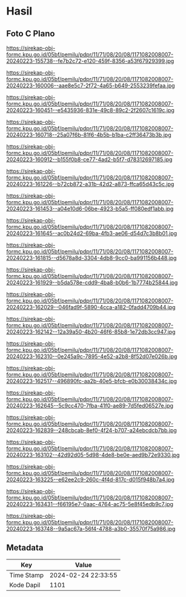 # Hasil

## Foto C Plano

https://sirekap-obj-formc.kpu.go.id/05bf/pemilu/pdpr/11/71/08/20/08/1171082008007-20240223-155738--fe7b2c72-e120-459f-8356-a53f67929399.jpg

https://sirekap-obj-formc.kpu.go.id/05bf/pemilu/pdpr/11/71/08/20/08/1171082008007-20240223-160006--aae8e5c7-2f72-4a65-b649-2553239fefaa.jpg

https://sirekap-obj-formc.kpu.go.id/05bf/pemilu/pdpr/11/71/08/20/08/1171082008007-20240223-160451--e5435936-831e-49c8-89c2-2f2607c1619c.jpg

https://sirekap-obj-formc.kpu.go.id/05bf/pemilu/pdpr/11/71/08/20/08/1171082008007-20240223-160718--25a07f6b-81f6-4b5b-b1ba-c2ff36473b3b.jpg

https://sirekap-obj-formc.kpu.go.id/05bf/pemilu/pdpr/11/71/08/20/08/1171082008007-20240223-160912--b155f0b8-ce77-4ad2-b5f7-d78312697185.jpg

https://sirekap-obj-formc.kpu.go.id/05bf/pemilu/pdpr/11/71/08/20/08/1171082008007-20240223-161226--b72cb872-a31b-42d2-a873-ffca65d43c5c.jpg

https://sirekap-obj-formc.kpu.go.id/05bf/pemilu/pdpr/11/71/08/20/08/1171082008007-20240223-161453--a04e10d6-06be-4923-b5a5-ff080edf1abb.jpg

https://sirekap-obj-formc.kpu.go.id/05bf/pemilu/pdpr/11/71/08/20/08/1171082008007-20240223-161645--ac0b24d2-69ba-4fb3-ae06-d54d7c3b8b01.jpg

https://sirekap-obj-formc.kpu.go.id/05bf/pemilu/pdpr/11/71/08/20/08/1171082008007-20240223-161815--d5678a8d-3304-4db8-9cc0-ba991156b448.jpg

https://sirekap-obj-formc.kpu.go.id/05bf/pemilu/pdpr/11/71/08/20/08/1171082008007-20240223-161929--b5da578e-cdd9-4ba8-b0b6-1b7774b25844.jpg

https://sirekap-obj-formc.kpu.go.id/05bf/pemilu/pdpr/11/71/08/20/08/1171082008007-20240223-162029--046fad9f-5890-4cca-a182-0fadd4709b44.jpg

https://sirekap-obj-formc.kpu.go.id/05bf/pemilu/pdpr/11/71/08/20/08/1171082008007-20240223-162142--12a39a50-4b20-46f6-85b8-1e72db3cc947.jpg

https://sirekap-obj-formc.kpu.go.id/05bf/pemilu/pdpr/11/71/08/20/08/1171082008007-20240223-162310--0e245a9c-7895-4e52-a2b8-8f52d07e026b.jpg

https://sirekap-obj-formc.kpu.go.id/05bf/pemilu/pdpr/11/71/08/20/08/1171082008007-20240223-162517--496890fc-aa2b-40e5-bfcb-e0b30038434c.jpg

https://sirekap-obj-formc.kpu.go.id/05bf/pemilu/pdpr/11/71/08/20/08/1171082008007-20240223-162645--5c9cc470-7fba-41f0-ae89-7d5fed06527e.jpg

https://sirekap-obj-formc.kpu.go.id/05bf/pemilu/pdpr/11/71/08/20/08/1171082008007-20240223-162839--248cbcab-8ef0-4f24-b707-a24ebcdcb7bb.jpg

https://sirekap-obj-formc.kpu.go.id/05bf/pemilu/pdpr/11/71/08/20/08/1171082008007-20240223-163102--42d92d05-5d98-4de8-be0e-aed9b72e9330.jpg

https://sirekap-obj-formc.kpu.go.id/05bf/pemilu/pdpr/11/71/08/20/08/1171082008007-20240223-163225--e62ee2c9-260c-4f4d-817c-d015f948b7a4.jpg

https://sirekap-obj-formc.kpu.go.id/05bf/pemilu/pdpr/11/71/08/20/08/1171082008007-20240223-163431--f66195e7-0aac-4764-ac75-5e8f45edb9c7.jpg

https://sirekap-obj-formc.kpu.go.id/05bf/pemilu/pdpr/11/71/08/20/08/1171082008007-20240223-163748--9a5ac67a-56f4-4788-a3b0-35570f75a986.jpg


## Metadata

| Key        | Value               |
| ---------- | ------------------- |
| Time Stamp | 2024-02-24 22:33:55 |
| Kode Dapil | 1101                |



